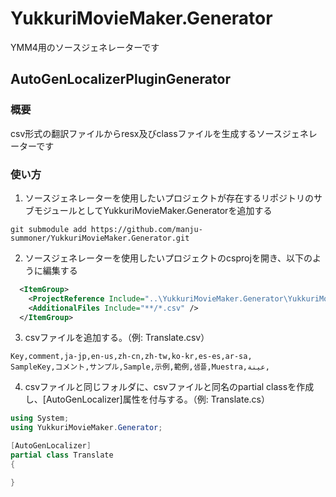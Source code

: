 ﻿# YukkuriMovieMaker.Generator
YMM4用のソースジェネレーターです

## AutoGenLocalizerPluginGenerator
### 概要
csv形式の翻訳ファイルからresx及びclassファイルを生成するソースジェネレーターです

### 使い方
1. ソースジェネレーターを使用したいプロジェクトが存在するリポジトリのサブモジュールとしてYukkuriMovieMaker.Generatorを追加する
```
git submodule add https://github.com/manju-summoner/YukkuriMovieMaker.Generator.git
```
2. ソースジェネレーターを使用したいプロジェクトのcsprojを開き、以下のように編集する
```xml
  <ItemGroup>
    <ProjectReference Include="..\YukkuriMovieMaker.Generator\YukkuriMovieMaker.Generator.csproj" OutputItemType="Analyzer" ReferenceOutputAssembly="false" />   
    <AdditionalFiles Include="**/*.csv" />
  </ItemGroup>
```
3. csvファイルを追加する。（例: Translate.csv）
```csv
Key,comment,ja-jp,en-us,zh-cn,zh-tw,ko-kr,es-es,ar-sa,
SampleKey,コメント,サンプル,Sample,示例,範例,샘플,Muestra,عينة,
```
4. csvファイルと同じフォルダに、csvファイルと同名のpartial classを作成し、[AutoGenLocalizer]属性を付与する。（例: Translate.cs）
```cs
using System;
using YukkuriMovieMaker.Generator;

[AutoGenLocalizer]
partial class Translate
{

}
```